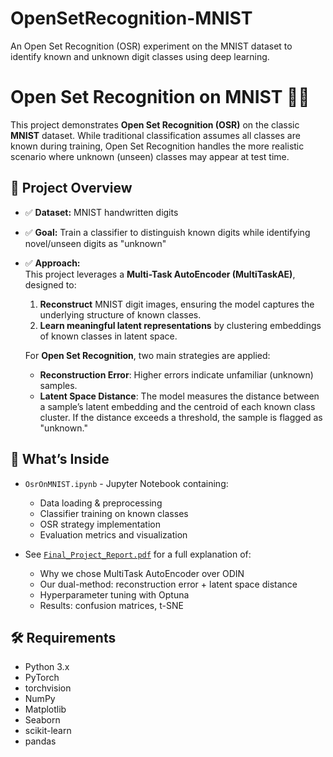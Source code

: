 # OpenSetRecognition-MNIST
An Open Set Recognition (OSR) experiment on the MNIST dataset to identify known and unknown digit classes using deep learning.

# Open Set Recognition on MNIST 🧠🔢

This project demonstrates **Open Set Recognition (OSR)** on the classic **MNIST** dataset. While traditional classification assumes all classes are known during training, Open Set Recognition handles the more realistic scenario where unknown (unseen) classes may appear at test time.

## 🚀 Project Overview
- ✅ **Dataset:** MNIST handwritten digits
- ✅ **Goal:** Train a classifier to distinguish known digits while identifying novel/unseen digits as "unknown"
- ✅ **Approach:**  
  This project leverages a **Multi-Task AutoEncoder (MultiTaskAE)**, designed to:
  1. **Reconstruct** MNIST digit images, ensuring the model captures the underlying structure of known classes.
  2. **Learn meaningful latent representations** by clustering embeddings of known classes in latent space.

  For **Open Set Recognition**, two main strategies are applied:
  - **Reconstruction Error**: Higher errors indicate unfamiliar (unknown) samples.
  - **Latent Space Distance**: The model measures the distance between a sample’s latent embedding and the centroid of each known class cluster. If the distance exceeds a threshold, the sample is flagged as "unknown."


## 🔨 What’s Inside
- `OsrOnMNIST.ipynb` - Jupyter Notebook containing:
  - Data loading & preprocessing
  - Classifier training on known classes
  - OSR strategy implementation
  - Evaluation metrics and visualization

- See [`Final_Project_Report.pdf`](./Final_Project_Report.pdf) for a full explanation of:
  - Why we chose MultiTask AutoEncoder over ODIN
  - Our dual-method: reconstruction error + latent space distance
  - Hyperparameter tuning with Optuna
  - Results: confusion matrices, t-SNE
  

## 🛠️ Requirements
- Python 3.x
- PyTorch
- torchvision
- NumPy
- Matplotlib
- Seaborn
- scikit-learn
- pandas
